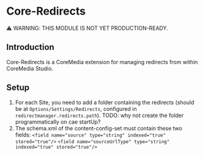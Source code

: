 Core-Redirects
==============

:warning: WARNING: THIS MODULE IS NOT YET PRODUCTION-READY.

Introduction
------------

Core-Redirects is a CoreMedia extension for managing redirects from within CoreMedia Studio.

Setup
-----

1. For each Site, you need to add a folder containing the redirects (should be at `Options/Settings/Redirects`,
configured in `redirectmanager.redirects.path`). TODO: why not create the folder programmatically on cae startUp?
2. The schema.xml of the content-config-set must contain these two fields: 
  `<field name="source" type="string" indexed="true" stored="true"/>`
  `<field name="sourceUrlType" type="string" indexed="true" stored="true"/>`
